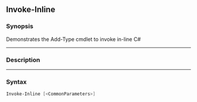 Invoke-Inline
-------------

### Synopsis
Demonstrates the Add-Type cmdlet to invoke in-line C#

---

### Description

---

### Syntax
```PowerShell
Invoke-Inline [<CommonParameters>]
```
